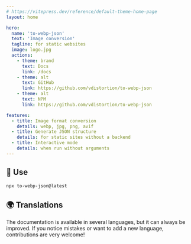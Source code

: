 ```yaml
---
# https://vitepress.dev/reference/default-theme-home-page
layout: home

hero:
  name: 'to-webp-json'
  text: 'Image conversion'
  tagline: for static websites
  image: logo.jpg
  actions:
    - theme: brand
      text: Docs
      link: /docs
    - theme: alt
      text: GitHub
      link: https://github.com/vdistortion/to-webp-json
    - theme: alt
      text: NPM
      link: https://github.com/vdistortion/to-webp-json

features:
  - title: Image format conversion
    details: webp, jpg, png, avif
  - title: Generate JSON structure
    details: for static sites without a backend
  - title: Interactive mode
    details: when run without arguments
---
```


## 🚀 Use

```sh
npx to-webp-json@latest
```

## 🌍 Translations

The documentation is available in several languages, but it can always be improved.
If you notice mistakes or want to add a new language, contributions are very welcome!
